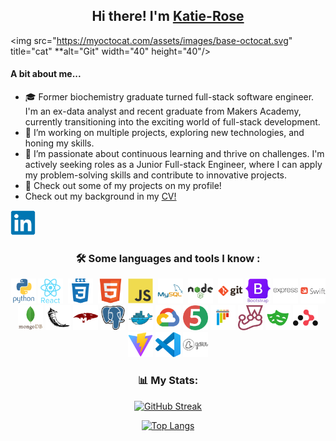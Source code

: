 

<!--
**KatieAnthon/katieanthon** is a ✨ _special_ ✨ repository because its `README.md` (this file) appears on your GitHub profile.

Here are some ideas to get you started:
-->
## <div align="center">Hi there! I'm [Katie-Rose](www.linkedin.com/in/katie-rose-anthonisz-350871131) 
<img src="https://myoctocat.com/assets/images/base-octocat.svg" title="cat" **alt="Git" width="40" height="40"/> 


<div>

#### A bit about me...

- 🎓 Former biochemistry graduate turned full-stack software engineer. I'm an ex-data analyst and recent graduate from Makers Academy, currently transitioning into the exciting world of full-stack development.
- 🔭 I’m working on multiple projects, exploring new technologies, and honing my skills.
- 🌱 I’m passionate about continuous learning and thrive on challenges. I'm actively seeking roles as a Junior Full-stack Engineer, where I can apply my problem-solving skills and contribute to innovative projects.
- 🚀 Check out some of my projects on my profile!
- Check out my background in my <a href="https://github.com/KatieAnthon/CV" > CV! </a>
  <div align="center">
<a href="https://www.linkedin.com/in/katie-rose-anthonisz-350871131?originalSubdomain=uk" target="_blank">
  <img src="https://github.com/devicons/devicon/blob/master/icons/linkedin/linkedin-original.svg" title="LinkedIn" alt="LinkedIn" width="40" height="40"/>
</a>
</div>

### <div align="center">:hammer_and_wrench: Some languages and tools I know : <div>
<div align="center">
  <img src="https://github.com/devicons/devicon/blob/master/icons/python/python-original-wordmark.svg" title="Python" **alt="Git" width="40" height="40"/>
  <img src="https://github.com/devicons/devicon/blob/master/icons/react/react-original-wordmark.svg" title="React" alt="React" width="40" height="40"/>&nbsp;
  <img src="https://github.com/devicons/devicon/blob/master/icons/css3/css3-plain-wordmark.svg"  title="CSS3" alt="CSS" width="40" height="40"/>&nbsp;
  <img src="https://github.com/devicons/devicon/blob/master/icons/html5/html5-original.svg" title="HTML5" alt="HTML" width="40" height="40"/>&nbsp;
  <img src="https://github.com/devicons/devicon/blob/master/icons/javascript/javascript-original.svg" title="JavaScript" alt="JavaScript" width="40" height="40"/>&nbsp;
  <img src="https://github.com/devicons/devicon/blob/master/icons/mysql/mysql-original-wordmark.svg" title="MySQL"  alt="MySQL" width="40" height="40"/>&nbsp;
  <img src="https://github.com/devicons/devicon/blob/master/icons/nodejs/nodejs-original-wordmark.svg" title="NodeJS" alt="NodeJS" width="40" height="40"/>&nbsp;
  <img src="https://github.com/devicons/devicon/blob/master/icons/git/git-original-wordmark.svg" title="Git" **alt="Git" width="40" height="40"/>
  <img src="https://github.com/devicons/devicon/blob/master/icons/bootstrap/bootstrap-original-wordmark.svg" title="Bootstrap" **alt="Git" width="40" height="40"/>
  <img src="https://github.com/devicons/devicon/blob/master/icons/express/express-original-wordmark.svg" title="Express" **alt="Git" width="40" height="40"/>
  <img src="https://github.com/devicons/devicon/blob/master/icons/swift/swift-original-wordmark.svg" title="Swift" **alt="Git" width="40" height="40"/>
  <img src="https://github.com/devicons/devicon/blob/master/icons/mongodb/mongodb-original-wordmark.svg" title="MongoDB" **alt="Git" width="40" height="40"/>
  <img src="https://github.com/devicons/devicon/blob/master/icons/flask/flask-original.svg" title="Flask" **alt="Git" width="40" height="40"/>
  <img src="https://github.com/devicons/devicon/blob/master/icons/mongoose/mongoose-original.svg" title="Mongoose" **alt="Git" width="40" height="40"/>
  <img src="https://github.com/devicons/devicon/blob/master/icons/postgresql/postgresql-original.svg" title="PostgreSQL" **alt="Git" width="40" height="40"/>
  <img src="https://github.com/devicons/devicon/blob/master/icons/docker/docker-original.svg" title="Docker" **alt="Git" width="40" height="40"/>
  <img src="https://github.com/devicons/devicon/blob/master/icons/googlecloud/googlecloud-original.svg" title="Google Cloud" **alt="Git" width="40" height="40"/>
  <img src="https://github.com/devicons/devicon/blob/master/icons/junit/junit-original.svg" title="JUnit" **alt="Git" width="40" height="40"/>
  <img src="https://github.com/devicons/devicon/blob/master/icons/pytest/pytest-original.svg" title="Pytest" **alt="Git" width="40" height="40"/>
  <img src="https://github.com/devicons/devicon/blob/master/icons/jest/jest-plain.svg" title="Jest" **alt="Git" width="40" height="40"/>
  <img src="https://github.com/devicons/devicon/blob/master/icons/playwright/playwright-plain.svg" title="Playwright" **alt="Git" width="40" height="40"/>
  <img src="https://github.com/devicons/devicon/blob/master/icons/reactrouter/reactrouter-original.svg" title="React Router" **alt="Git" width="40" height="40"/>
  <img src="https://github.com/devicons/devicon/blob/master/icons/vitejs/vitejs-original.svg" title="ViteJs" **alt="Git" width="40" height="40"/>
  <img src="https://github.com/devicons/devicon/blob/master/icons/vscode/vscode-original.svg" title="VSCODE" **alt="Git" width="40" height="40"/>
  <img src="https://github.com/devicons/devicon/blob/master/icons/yarn/yarn-line-wordmark.svg" title="Yarn" **alt="Git" width="40" height="40"/>

  </div>
  




### <div align="center"> 📊 My Stats: <div>
<div align="center">

[![GitHub Streak](https://github-readme-streak-stats.herokuapp.com?user=katieAnthon&theme=default)](https://git.io/streak-stats)




[![Top Langs](https://github-readme-stats.vercel.app/api/top-langs/?username=katieAnthon&layout=compact&theme=default)](https://github.com/anuraghazra/github-readme-stats)
</div>




